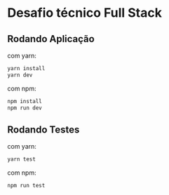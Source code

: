 # Desafio técnico Full Stack

## Rodando Aplicação

com yarn:

```BASH
yarn install
yarn dev
```

com npm:

```BASH
npm install
npm run dev
```

## Rodando Testes

com yarn:

```BASH
yarn test
```

com npm:

```BASH
npm run test
```
